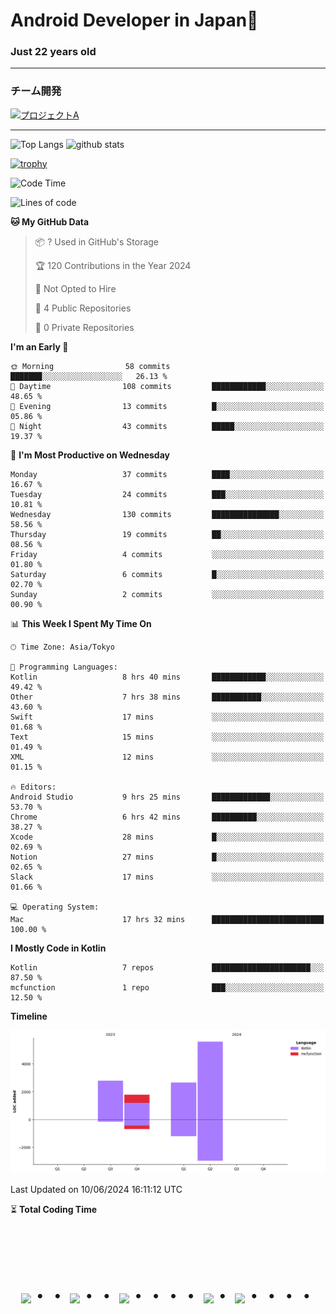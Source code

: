 # Android Developer in Japan👋 
### Just 22 years old 
*************************************
### チーム開発

[![プロジェクトA](https://github-readme-stats.vercel.app/api/pin/?username=N3AttendanceManager&repo=AttendanceApp&bg_color=0d1117&title_color=58a6ff&text_color=c3d1d9)](https://github.com/N3AttendanceManager/AttendanceApp)



------------------------------------------------------------

<p align="left"> 
  <img alt="Top Langs" height="150px" src="https://github-readme-stats.vercel.app/api/top-langs/?username=batapii&layout=compact&count_private=true&show_icons=true&theme=tokyonight" />
  <img alt="github stats" height="150px" src="https://github-readme-stats.vercel.app/api?username=batapii&count_private=true&show_icons=true&show_icons=true&theme=tokyonight" />
</p>

[![trophy](https://github-profile-trophy.vercel.app/?username=batapii&theme=discord)](https://github.com/ryo-ma/github-profile-trophy)



<!--START_SECTION:waka-->
![Code Time](http://img.shields.io/badge/Code%20Time-122%20hrs%2033%20mins-blue)

![Lines of code](https://img.shields.io/badge/From%20Hello%20World%20I%27ve%20Written-12.8%20thousand%20lines%20of%20code-blue)

**🐱 My GitHub Data** 

> 📦 ? Used in GitHub's Storage 
 > 
> 🏆 120 Contributions in the Year 2024
 > 
> 🚫 Not Opted to Hire
 > 
> 📜 4 Public Repositories 
 > 
> 🔑 0 Private Repositories 
 > 
**I'm an Early 🐤** 

```text
🌞 Morning                58 commits          ███████░░░░░░░░░░░░░░░░░░   26.13 % 
🌆 Daytime                108 commits         ████████████░░░░░░░░░░░░░   48.65 % 
🌃 Evening                13 commits          █░░░░░░░░░░░░░░░░░░░░░░░░   05.86 % 
🌙 Night                  43 commits          █████░░░░░░░░░░░░░░░░░░░░   19.37 % 
```
📅 **I'm Most Productive on Wednesday** 

```text
Monday                   37 commits          ████░░░░░░░░░░░░░░░░░░░░░   16.67 % 
Tuesday                  24 commits          ███░░░░░░░░░░░░░░░░░░░░░░   10.81 % 
Wednesday                130 commits         ███████████████░░░░░░░░░░   58.56 % 
Thursday                 19 commits          ██░░░░░░░░░░░░░░░░░░░░░░░   08.56 % 
Friday                   4 commits           ░░░░░░░░░░░░░░░░░░░░░░░░░   01.80 % 
Saturday                 6 commits           █░░░░░░░░░░░░░░░░░░░░░░░░   02.70 % 
Sunday                   2 commits           ░░░░░░░░░░░░░░░░░░░░░░░░░   00.90 % 
```


📊 **This Week I Spent My Time On** 

```text
🕑︎ Time Zone: Asia/Tokyo

💬 Programming Languages: 
Kotlin                   8 hrs 40 mins       ████████████░░░░░░░░░░░░░   49.42 % 
Other                    7 hrs 38 mins       ███████████░░░░░░░░░░░░░░   43.60 % 
Swift                    17 mins             ░░░░░░░░░░░░░░░░░░░░░░░░░   01.68 % 
Text                     15 mins             ░░░░░░░░░░░░░░░░░░░░░░░░░   01.49 % 
XML                      12 mins             ░░░░░░░░░░░░░░░░░░░░░░░░░   01.15 % 

🔥 Editors: 
Android Studio           9 hrs 25 mins       █████████████░░░░░░░░░░░░   53.70 % 
Chrome                   6 hrs 42 mins       ██████████░░░░░░░░░░░░░░░   38.27 % 
Xcode                    28 mins             █░░░░░░░░░░░░░░░░░░░░░░░░   02.69 % 
Notion                   27 mins             █░░░░░░░░░░░░░░░░░░░░░░░░   02.65 % 
Slack                    17 mins             ░░░░░░░░░░░░░░░░░░░░░░░░░   01.66 % 

💻 Operating System: 
Mac                      17 hrs 32 mins      █████████████████████████   100.00 % 
```

**I Mostly Code in Kotlin** 

```text
Kotlin                   7 repos             ██████████████████████░░░   87.50 % 
mcfunction               1 repo              ███░░░░░░░░░░░░░░░░░░░░░░   12.50 % 
```



**Timeline**

![Lines of Code chart](https://raw.githubusercontent.com/batapii/batapii/main/assets/bar_graph.png)


 Last Updated on 10/06/2024 16:11:12 UTC
<!--END_SECTION:waka-->

⏳ **Total Coding Time**

<!--START_SECTION:waka-total-coding-time-->
<!--END_SECTION:waka-total-coding-time-->


<!-- --------------------------------- :) ---------------------------------- -->




<br><br><br>

<div align="center">
    <h1>
        <img src="https://user-images.githubusercontent.com/44926913/175852850-3fb6c715-1856-41ff-8c1f-94ce3b03b458.gif">・・
        <img src="https://user-images.githubusercontent.com/44926913/175853109-f8850656-6704-4a8a-bee6-9aca154d929b.gif">・・
        <img src="https://user-images.githubusercontent.com/44926913/175853154-5449d974-975e-44a6-ab84-a86031265e40.gif">・・・・
        <img src="https://user-images.githubusercontent.com/44926913/175853109-f8850656-6704-4a8a-bee6-9aca154d929b.gif">・
        <img src="https://user-images.githubusercontent.com/44926913/175853154-5449d974-975e-44a6-ab84-a86031265e40.gif">・・・・
    </h1>
  </div>
<br><br><br>





<!--
**batapii/batapii** is a ✨ _special_ ✨ repository because its `README.md` (this file) appears on your GitHub profile.

Here are some ideas to get you started:

- 🔭 I’m currently working on ...
- 🌱 I’m currently learning ...
- 👯 I’m looking to collaborate on ...
- 🤔 I’m looking for help with ...
- 💬 Ask me about ...
- 📫 How to reach me: ...
- 😄 Pronouns: ...
- ⚡ Fun fact: ...
-->
